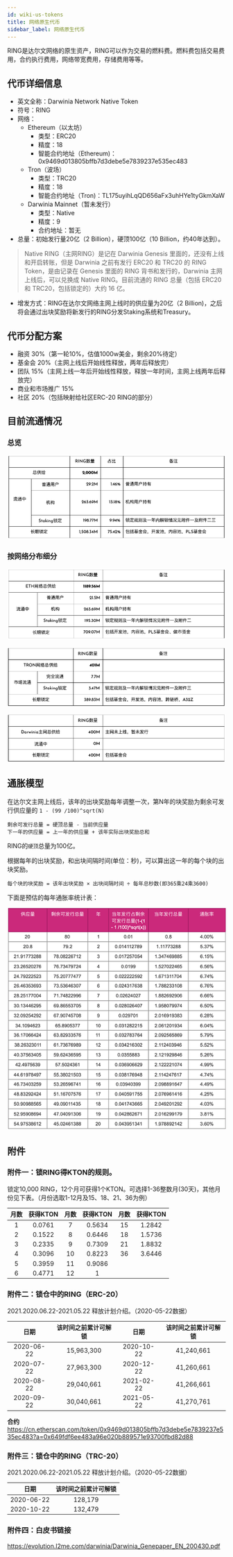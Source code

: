 ```yaml
---
id: wiki-us-tokens
title: 网络原生代币
sidebar_label: 网络原生代币
---
```


RING是达尔文网络的原生资产，RING可以作为交易的燃料费。燃料费包括交易费用，合约执行费用，网络带宽费用，存储费用等等。

## 代币详细信息

- 英文全称：Darwinia Network Native Token
- 符号：RING
- 网络：
  - Ethereum（以太坊）
    - 类型：ERC20
    - 精度：18
    - 智能合约地址（Ethereum)：0x9469d013805bffb7d3debe5e7839237e535ec483
  - Tron（波场）
    - 类型：TRC20
    - 精度：18
    - 智能合约地址（Tron)：TL175uyihLqQD656aFx3uhHYe1tyGkmXaW
  - Darwinia Mainnet（暂未发行）
    - 类型：Native
    - 精度：9
    - 合约地址：暂无
- 总量：初始发行量20亿（2 Billion），硬顶100亿（10 Billion，约40年达到）。
> Native RING（主网RING）是记在 Darwinia Genesis 里面的，还没有上线和开启转账，但是 Darwinia 之前有发行 ERC20 和 TRC20 的 RING Token，是由记录在 Genesis 里面的 RING 背书和发行的，Darwinia 主网上线后，可以兑换成 Native RING。目前流通的 RING 总量（包括 ERC20 和 TRC20，包括锁定的）大约 16 亿。

- 增发方式：RING在达尔⽂网络主⽹上线时的供应量为20亿（2 Billion)，之后将会通过出块奖励将新发⾏的RING分发Staking系统和Treasury。

## 代币分配方案
- 融资 30%（第一轮10%，估值1000w美金，剩余20%待定）
- 基金会 20%（主网上线后开始线性释放，两年后释放完）
- 团队 15%（主网上线一年后开始线性释放，释放一年时间，主网上线两年后释放完）
- 商业和市场推广 15%
- 社区 20%（包括映射给社区ERC-20 RING的部分）

## 目前流通情况

### 总览

![wiki-us-tokens](assets/wiki-us-tokens-cn.png)

### 按网络分布细分

![wiki-us-tokens](assets/wiki-us-tokens-eth-cn.png)

![wiki-us-tokens](assets/wiki-us-tokens-tron-cn.png)

![wiki-us-tokens](assets/wiki-us-tokens-mainnet-cn.png)

## 通胀模型

在达尔文主网上线后，该年的出块奖励每年调整一次，第N年的块奖励为剩余可发行供应量的 `1 - (99 /100)^sqrt(N)`

    剩余可发行总量 = 硬顶总量 - 当前供应量
    下一年的供应量 = 上一年的供应量 + 该年实际出块奖励总和

RING的`硬顶`总量为100亿。

根据每年的出块奖励，和出块间隔时间(单位：秒)，可以算出这一年的每个块的出块奖励。

    每个块的块奖励 = 该年出块奖励 × 出块间隔时间 ÷ 每年总秒数(即365乘24乘3600)

下面是预估的每年通胀率统计表：

![Supply Table](assets/supply-table-cn.png)

## 附件

### 附件一：锁RING得KTON的规则。

锁定10,000 RING，12个月可获得1个KTON。可选择1-36整数月(30天)，其他月份见下表。（月份选取1-12月及15、18、21、36为例）

| 月数 | 获得KTON | 月数 | 获得KTON | 月数 | 获得KTON |
| :--: |:------: | :--: | :------: | :--: | :-------: |
| 1    | 0.0761   | 7    | 0.5634   | 15   | 1.2842   |
| 2    | 0.1522   | 8    | 0.6446   | 18   | 1.5736   |
| 3    | 0.2335   | 9    | 0.7309   | 21   | 1.8832   |
| 4    | 0.3096   | 10   | 0.8223   | 36   | 3.6446   |
| 5    | 0.3959   | 11   | 0.9086   |      |          |
| 6    | 0.4771   | 12   | 1        |      |          |

### 附件二：锁仓中的RING（ERC-20）

2021.2020.06.22-2021.05.22 释放计划介绍。（2020-05-22数据）

| 日期       | 该时间之前累计可解锁 | 日期       | 该时间之前累计可解锁 |
|:----------:|:--------------------:|:----------:|:--------------------:|
| 2020-06-22 | 15,963,300           | 2020-10-22 | 41,240,661           |
| 2020-07-22 | 27,963,300           | 2020-12-22 | 41,260,661           |
| 2020-08-22 | 29,040,661           | 2021-02-22 | 41,266,661           |
| 2020-09-22 | 30,040,661           | 2021-05-22 | 41,270,761           |

**合约**  
https://cn.etherscan.com/token/0x9469d013805bffb7d3debe5e7839237e535ec483?a=0x649fdf6ee483a96e020b889571e93700fbd82d88

### 附件三：锁仓中的RING（TRC-20）

2021.2020.06.22-2021.05.22 释放计划介绍。（2020-05-22数据）

| 日期       | 该时间之前累计可解锁 |
|:----------:|:--------------------:|
| 2020-06-22 | 128,179              |
| 2020-10-22 | 132,479              |

### 附件四：白皮书链接
https://evolution.l2me.com/darwinia/Darwinia_Genepaper_EN_200430.pdf
